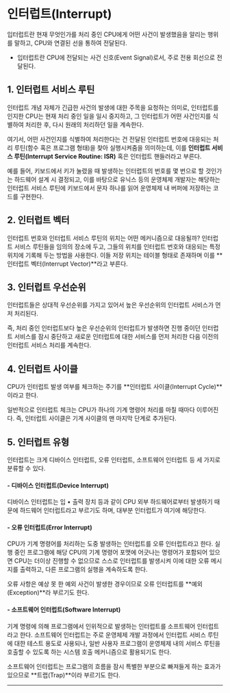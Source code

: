# 인터럽트(Interrupt)

입터럽트란 현재 무엇인가를 처리 중인 CPU에게 어떤 사건이 발생했음을 알리는 행위를 말하고, CPU와 연결된 선을 통하여 전달된다.

- 입터럽트란 CPU에 전달되는 사건 신호(Event Signal)로서, 주로 전용 회선으로 전달된다.

## 1. 인터럽트 서비스 루틴

인터럽트 개념 자체가 긴급한 사건의 발생에 대한 주목을 요청하는 의미로, 인터럽트를 인지한 CPU는 현재 처리 중인 일을 일시 중지하고, 그 인터럽트가 어떤 사건인지를 식별하여 처리한 후, 다시 원래의 처리하던 일을 계속한다.

여기서, 어떤 사건인지를 식별하여 처리한다는 건 전달된 인터럽트 번호에 대응되는 처리 루틴(함수 혹은 프로그램 형태)을 찾아 실행시켜줌을 의미하는데, 이를 **인터럽트 서비스 루틴(Interrupt Service Routine: ISR)** 혹은 인터럽트 핸들러라고 부른다.

예를 들어, 키보드에서 키가 눌렸을 때 발생하는 인터럽트의 번호를 몇 번으로 할 것인가는 하드웨어 설계 시 결정되고, 이를 바탕으로 유닉스 등의 운영체제 개발자는 해당하는 인터럽트 서비스 루틴에 키보드에서 문자 하나를 읽어 운영체제 내 버퍼에 저장하는 코드를 구현한다.

## 2. 인터럽트 벡터

인터럽트 번호와 인터럽트 서비스 루틴의 위치는 어떤 메커니즘으로 대응될까? 인터럽트 서비스 루틴들을 임의의 장소에 두고, 그들의 위치를 인터럽트 번호와 대응되는 특정 위치에 기록해 두는 방법을 사용한다. 이들 저장 위치는 테이블 형태로 존재하며 이를 **인터럽트 벡터(Interrupt Vector)**라고 부른다.

## 3. 인터럽트 우선순위

인터럽트들은 상대적 우선순위를 가지고 있어서 높은 우선순위의 인터럽트 서비스가 먼저 처리된다.

즉, 처리 중인 인터럽트보다 높은 우선순위의 인터럽트가 발생하면 진행 중이던 인터럽트 서비스를 잠시 중단하고 새로운 인터럽트에 대한 서비스를 먼저 처리한 다음 이전의 인터럽트 서비스 처리를 계속한다.

## 4. 인터럽트 사이클

CPU가 인터럽트 발생 여부를 체크하는 주기를 **인터럽트 사이클(Interrupt Cycle)**이라고 한다.

일반적으로 인터럽트 체크는 CPU가 하나의 기계 명령어 처리를 마칠 때마다 이루어진다. 즉, 인터럽트 사이클은 기계 사이클의 맨 마지막 단계로 추가된다.

## 5. 인터럽트 유형

인터럽트는 크게 디바이스 인터럽트, 오류 인터럽트, 소프트웨어 인터럽트 등 세 가지로 분류할 수 있다.

#### - 디바이스 인터럽트(Device Interrupt)

디바이스 인터럽트는 입 • 출력 장치 등과 같이 CPU 외부 하드웨어로부터 발생하기 때문에 하드웨어 인터럽트라고 부르기도 하며, 대부분 인터럽트가 여기에 해당한다.

#### - 오류 인터럽트(Error Interrupt)

CPU가 기계 명령어를 처리하는 도중 발생하는 인터럽트를 오류 인터럽트라고 한다. 실행 중인 프로그램에 해당 CPU의 기계 명령어 포맷에 어긋나는 명령어가 포함되어 있으면 CPU는 더이상 진행할 수 없으므로 스스로 인터럽트를 발생시켜 이에 대한 오류 메시지를 출력하고, 다른 프로그램의 실행을 계속하도록 한다.

오류 사항은 예상 못 한 예외 사건이 발생한 경우이므로 오류 인터럽트를 **예외(Exception)**라 부르기도 한다.

#### - 소프트웨어 인터럽트(Software Interrupt)

기계 명령에 의해 프로그램에서 인위적으로 발생하는 인터럽트를 소프트웨어 인터럽트라고 한다. 소프트웨어 인터럽트는 주로 운영체제 개발 과정에서 인터럽트 서비스 루틴에 대한 테스트 용도로 사용되나, 일반 사용자 프로그램이 운영체제 내의 서비스 루틴을 호출할 수 있도록 하는 시스템 호출 메커니즘으로 활용되기도 한다.

소프트웨어 인터럽트는 프로그램의 흐름을 잠시 특별한 부분으로 빠져들게 하는 효과가 있으므로 **트랩(Trap)**이라 부르기도 한다.

---